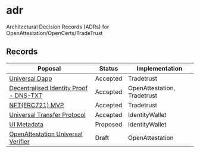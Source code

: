 # adr

Architectural Decision Records (ADRs) for OpenAttestation/OpenCerts/TradeTrust

## Records

| Poposal                                                                             | Status   | Implementation              |
| ----------------------------------------------------------------------------------- | -------- | --------------------------- |
| [Universal Dapp](./configurable_dapp_usability.md)                                  | Accepted | Tradetrust                  |
| [Decentralised Identity Proof - DNS-TXT](./decentralized_identity_proof_DNS-TXT.md) | Accepted | OpenAttestation, Tradetrust |
| [NFT(ERC721) MVP](./nft_oa_minimal_code.md)                                         | Accepted | Tradetrust                  |
| [Universal Transfer Protocol](./universal_transfer.md)                              | Accepted | IdentityWallet              |
| [UI Metadata](./ui_metadata.md)                                                     | Proposed | IdentityWallet              |
| [OpenAttestation Universal Verifier](./oa-verifier.md)                              | Draft    | OpenAttestation             |
